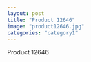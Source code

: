 ```yaml
---
layout: post
title: "Product 12646"
image: "product12646.jpg"
categories: "category1"
---
```

Product 12646

